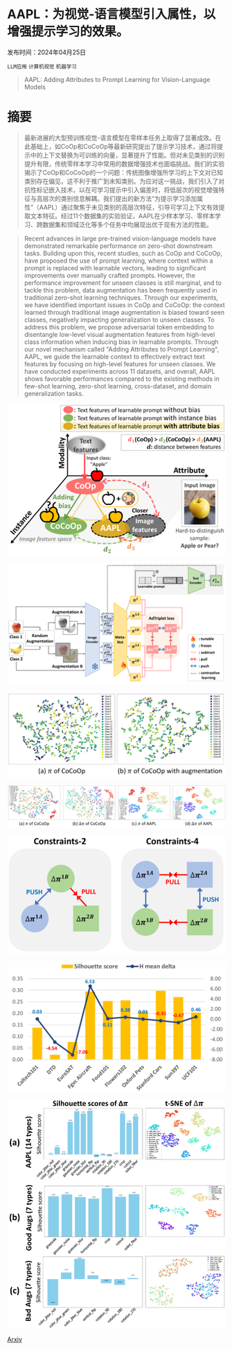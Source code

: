 # AAPL：为视觉-语言模型引入属性，以增强提示学习的效果。

发布时间：2024年04月25日

`LLM应用` `计算机视觉` `机器学习`

> AAPL: Adding Attributes to Prompt Learning for Vision-Language Models

# 摘要

> 最新进展的大型预训练视觉-语言模型在零样本任务上取得了显著成效。在此基础上，如CoOp和CoCoOp等最新研究提出了提示学习技术，通过将提示中的上下文替换为可训练的向量，显著提升了性能。但对未见类别的识别提升有限，传统零样本学习中常用的数据增强技术也面临挑战。我们的实验揭示了CoOp和CoCoOp的一个问题：传统图像增强所学习的上下文对已知类别存在偏见，这不利于推广到未知类别。为应对这一挑战，我们引入了对抗性标记嵌入技术，以在可学习提示中引入偏差时，将低层次的视觉增强特征与高层次的类别信息解耦。我们提出的新方法“为提示学习添加属性”（AAPL）通过聚焦于未见类别的高层次特征，引导可学习上下文有效提取文本特征。经过11个数据集的实验验证，AAPL在少样本学习、零样本学习、跨数据集和领域泛化等多个任务中均展现出优于现有方法的性能。

> Recent advances in large pre-trained vision-language models have demonstrated remarkable performance on zero-shot downstream tasks. Building upon this, recent studies, such as CoOp and CoCoOp, have proposed the use of prompt learning, where context within a prompt is replaced with learnable vectors, leading to significant improvements over manually crafted prompts. However, the performance improvement for unseen classes is still marginal, and to tackle this problem, data augmentation has been frequently used in traditional zero-shot learning techniques. Through our experiments, we have identified important issues in CoOp and CoCoOp: the context learned through traditional image augmentation is biased toward seen classes, negatively impacting generalization to unseen classes. To address this problem, we propose adversarial token embedding to disentangle low-level visual augmentation features from high-level class information when inducing bias in learnable prompts. Through our novel mechanism called "Adding Attributes to Prompt Learning", AAPL, we guide the learnable context to effectively extract text features by focusing on high-level features for unseen classes. We have conducted experiments across 11 datasets, and overall, AAPL shows favorable performances compared to the existing methods in few-shot learning, zero-shot learning, cross-dataset, and domain generalization tasks.

![AAPL：为视觉-语言模型引入属性，以增强提示学习的效果。](../../../paper_images/2404.16804/x1.png)

![AAPL：为视觉-语言模型引入属性，以增强提示学习的效果。](../../../paper_images/2404.16804/x2.png)

![AAPL：为视觉-语言模型引入属性，以增强提示学习的效果。](../../../paper_images/2404.16804/x3.png)

![AAPL：为视觉-语言模型引入属性，以增强提示学习的效果。](../../../paper_images/2404.16804/x4.png)

![AAPL：为视觉-语言模型引入属性，以增强提示学习的效果。](../../../paper_images/2404.16804/x5.png)

![AAPL：为视觉-语言模型引入属性，以增强提示学习的效果。](../../../paper_images/2404.16804/x6.png)

![AAPL：为视觉-语言模型引入属性，以增强提示学习的效果。](../../../paper_images/2404.16804/x7.png)

[Arxiv](https://arxiv.org/abs/2404.16804)